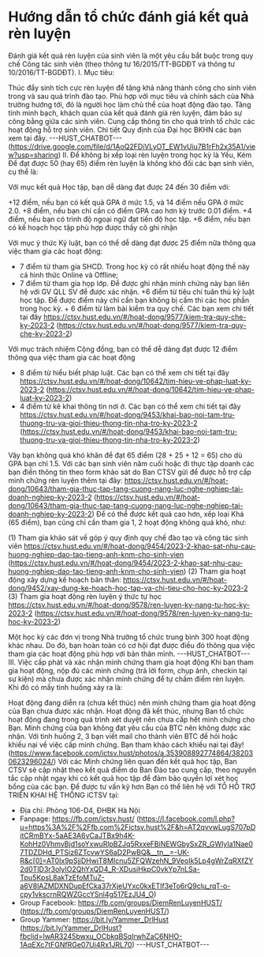 # Hướng dẫn tổ chức đánh giá kết quả rèn luyện 

Đánh giá kết quả rèn luyện của sinh viên là một yêu cầu bắt buộc trong quy chế Công tác sinh viên (theo thông tư 16/2015/TT-BGDĐT và thông tư 10/2016/TT-BGDĐT). I. Mục tiêu: 

Thúc đẩy sinh tích cực rèn luyện để tăng khả năng thành công cho sinh viên trong và sau quá trình đào tạo. Phù hợp với mục tiêu và chính sách của Nhà trường hướng tới, đó là người học làm chủ thể của hoạt động đào tạo. Tăng tính minh bạch, khách quan của kết quả đánh giá rèn luyện, đảm bảo sự công bằng giữa các sinh viên. Cung cấp thông tin cho quá trình tổ chức các hoạt động hỗ trợ sinh viên. Chi tiết Quy định của Đại học BKHN các bạn xem tại đây. 
 ---HUST_CHATBOT---
(https://drive.google.com/file/d/1AoQ2FDiVLyOT_EW1vUiu7B1rFh2x35A1/view?usp=sharing)
II. Để không bị xếp loại rèn luyện trong học kỳ là Yếu, Kém
Để đạt được 50 (hay 65) điểm rèn luyện là không khó đối các bạn sinh viên, cụ thể là:

Với mục kết quả Học tập, bạn dễ dàng đạt được 24 đến 30 điểm với:

+12 điểm, nếu bạn có kết quả GPA ở mức 1.5, và 14 điểm nếu GPA ở mức 2.0. +8 điểm, nếu bạn chỉ cần có điểm GPA cao hơn kỳ trước 0.01 điểm. +4 điểm, nếu bạn có trình độ ngoại ngữ đạt tiến độ học tập. +6 điểm, nếu bạn có kế hoạch học tập phù hợp được thầy cô ghi nhận

Với mục ý thức Kỷ luật, bạn có thể dễ dàng đạt được 25 điểm nữa thông qua việc tham gia các hoạt động:

+ 7 điểm từ tham gia SHCD. Trong học kỳ có rất nhiều hoạt động thế này cả hình thức Online và Offline;
+ 7 điểm từ tham gia họp lớp. Để được ghi nhận minh chứng này bạn liên hệ với GV QLL SV để được xác nhận. +6 điểm từ tiêu chí tuân thủ kỷ luật học tập. Để được điểm này chỉ cần bạn không bị cấm thi các học phần trong học kỳ. + 6 điểm từ làm bài kiểm tra quy chế. Các bạn xem chi tiết tại đây  https://ctsv.hust.edu.vn/#/hoat-dong/9577/kiem-tra-quy-che-ky-2023-2 (https://ctsv.hust.edu.vn/#/hoat-dong/9577/kiem-tra-quy-che-ky-2023-2) 

Với mục trách nhiệm Cộng đồng, bạn có thể dễ dàng đạt được 12 điểm thông qua việc tham gia các hoạt động

+ 8 điểm từ hiểu biết pháp luật. Các bạn có thể xem chi tiết tại đây https://ctsv.hust.edu.vn/#/hoat-dong/10642/tim-hieu-ve-phap-luat-ky-2023-2 (https://ctsv.hust.edu.vn/#/hoat-dong/10642/tim-hieu-ve-phap-luat-ky-2023-2) 
+ 4 điểm từ kê khai thông tin nơi ở. Các bạn có thể xem chi tiết tại đây https://ctsv.hust.edu.vn/#/hoat-dong/9453/khai-bao-noi-tam-tru-thuong-tru-va-gioi-thieu-thong-tin-nha-tro-ky-2023-2 (https://ctsv.hust.edu.vn/#/hoat-dong/9453/khai-bao-noi-tam-tru-thuong-tru-va-gioi-thieu-thong-tin-nha-tro-ky-2023-2) 

Vậy bạn không quá khó khăn để đạt 65 điểm (28  + 25 + 12 = 65) cho dù GPA bạn chỉ 1.5. Với các bạn sinh viên năm cuối hoặc đi thực tập doanh các bạn điền thông tin theo form khảo sát do Ban CTSV gửi để được hỗ trợ cấp minh chứng rèn luyện thêm tại đây: https://ctsv.hust.edu.vn/#/hoat-dong/10643/tham-gia-thuc-tap-tang-cuong-nang-luc-nghe-nghiep-tai-doanh-nghiep-ky-2023-2 (https://ctsv.hust.edu.vn/#/hoat-dong/10643/tham-gia-thuc-tap-tang-cuong-nang-luc-nghe-nghiep-tai-doanh-nghiep-ky-2023-2) 
Để có thể được kết quả cao hơn, xếp loại Khá (65 điểm), bạn cũng chỉ cần tham gia 1, 2 hoạt động không quá khó, như:

(1) Tham gia khảo sát về góp ý quy định quy chế đào tạo và công tác sinh viên https://ctsv.hust.edu.vn/#/hoat-dong/9454/2023-2-khao-sat-nhu-cau-huong-nghiep-dao-tao-tieng-anh-knm-cho-sinh-vien (https://ctsv.hust.edu.vn/#/hoat-dong/9454/2023-2-khao-sat-nhu-cau-huong-nghiep-dao-tao-tieng-anh-knm-cho-sinh-vien) 
(2) Tham gia hoạt động xây dựng kế hoạch bản thân: https://ctsv.hust.edu.vn/#/hoat-dong/9452/xay-dung-ke-hoach-hoc-tap-va-chi-tieu-cho-hoc-ky-2023-2
(3) Tham gia hoạt động rèn luyện ý thức tự học https://ctsv.hust.edu.vn/#/hoat-dong/9578/ren-luyen-ky-nang-tu-hoc-ky-2023-2 (https://ctsv.hust.edu.vn/#/hoat-dong/9578/ren-luyen-ky-nang-tu-hoc-ky-2023-2) 

Một học kỳ các đơn vị trong Nhà trường tổ chức trung bình 300 hoạt động khác nhau. Do đó, bạn hoàn toàn có cơ hội đạt được điều đó thông qua việc tham gia các hoạt động phù hợp với bản thân mình. 
 ---HUST_CHATBOT---
III. Việc cấp phát và xác nhận minh chứng tham gia hoạt động
Khi bạn tham gia hoạt động, nộp đủ các minh chứng (trả lời form, chụp ảnh, checkin tại sự kiện) mà chưa được xác nhận minh chứng để tự chấm điểm rèn luyện. Khi đó có mấy tình huống xảy ra là:

Hoạt động đang diễn ra (chưa kết thúc) nên minh chứng tham gia hoạt động của Bạn chưa được xác nhận. Hoạt động đã kết thúc, nhưng Ban tổ chức hoạt động đang trong quá trình xét duyệt nên chưa cấp hết minh chứng cho Bạn. Minh chứng của bạn không đạt yêu cầu của BTC nên không được xác nhận. Với tình huống 2, 3 bạn viết mail cho thành viên BTC để hỏi hoặc khiếu nại về việc cấp minh chứng. Bạn tham khảo cách khiếu nại tại đây! (https://www.facebook.com/ictsv.hust/photos/a.353908892774864/382030623296024/)
Với các Minh chứng liên quan đến kết quả học tập, Ban CTSV sẽ cập nhật theo kết quả điểm do Ban Đào tạo cung cấp, theo nguyên tắc cập nhật ngay khi có kết quả học tập để đảm bảo quyền lợi xét học bổng của các bạn.
Để được tư vấn kỹ hơn Bạn có thể liên hệ với TỔ HỖ TRỢ TRIỂN KHAI HỆ THỐNG iCTSV tại:
- Địa chỉ: Phòng 106-D4, ĐHBK Hà Nội
- Fanpage: https://fb.com/ictsv.hust/ (https://l.facebook.com/l.php?u=https%3A%2F%2Ffb.com%2Fictsv.hust%2F&h=AT2qvvwLugS707pDitCRmBYx-5aAE3A6vCaJTBx9h4K-KohHz0VhmvBjd1soYxwuRlpBZJq5RxxeFBiNEWGbySxZR_GWlyIa1Nae07TDZDHd_PTSiz6ZTcvwYS6aD2PwBQ&__tn__=-UK-R&c[0]=AT0Ix9pSjjDHwiT8MIcnu5ZFQWzehN_9VeoIk5Lp4gWrZqRXfZY2d0TID3r3olyIO2QhYxQD4_R-XDusiHkpC0vkYp7nLSa-Tpu5KpsL8akTzEfoMTuZ-a6V8lAZMDXNDupEfCka37rXjeUYxc0kxETIf3eTo6rQ9clu_rqT-o-cpy1vkscrnRQWZGccYSnl4g517EzJU4_O)
- Group Facebook: https://fb.com/groups/DiemRenLuyenHUST/ (https://fb.com/groups/DiemRenLuyenHUST/)
- Group Yammer: https://bit.ly/Yammer_DrlHust (https://bit.ly/Yammer_DrlHust?fbclid=IwAR3245bwxu_OCbkqBSqIrwhZaC6NHO-1AqEXc7tFGNfRGe07Ui4Rx1JRL70) 
 ---HUST_CHATBOT---
